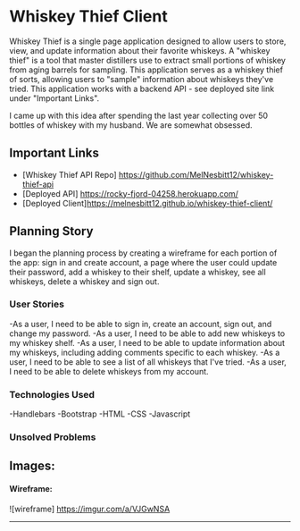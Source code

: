 # Whiskey Thief Client

Whiskey Thief is a single page application designed to allow users to store, view, and update information about their favorite whiskeys. A "whiskey thief" is a tool that master distillers use to extract small portions of whiskey from aging barrels for sampling. This application serves as a whiskey thief of sorts, allowing users to "sample" information about whiskeys they've tried. This application works with a backend API - see deployed site link under "Important Links".

I came up with this idea after spending the last year collecting over 50 bottles of whiskey with my husband. We are somewhat obsessed.

## Important Links

- [Whiskey Thief API Repo] https://github.com/MelNesbitt12/whiskey-thief-api
- [Deployed API] https://rocky-fjord-04258.herokuapp.com/
- [Deployed Client]https://melnesbitt12.github.io/whiskey-thief-client/

## Planning Story

I began the planning process by creating a wireframe for each portion of the app: sign in and create account, a page where the user could update their password, add a whiskey to their shelf, update a whiskey, see all whiskeys, delete a whiskey and sign out.

### User Stories

-As a user, I need to be able to sign in, create an account, sign out, and change my password.
-As a user, I need to be able to add new whiskeys to my whiskey shelf.
-As a user, I need to be able to update information about my whiskeys, including adding comments specific to each whiskey.
-As a user, I need to be able to see a list of all whiskeys that I've tried.
-As a user, I need to be able to delete whiskeys from my account.

### Technologies Used

-Handlebars
-Bootstrap
-HTML
-CSS
-Javascript

### Unsolved Problems



## Images:

#### Wireframe:
![wireframe] https://imgur.com/a/VJGwNSA


---
